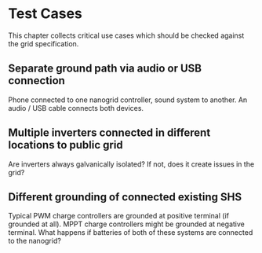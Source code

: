 # Test Cases

This chapter collects critical use cases which should be checked against the grid specification.

## Separate ground path via audio or USB connection

Phone connected to one nanogrid controller, sound system to another. An audio / USB cable connects both devices.

## Multiple inverters connected in different locations to public grid

Are inverters always galvanically isolated? If not, does it create issues in the grid?

## Different grounding of connected existing SHS

Typical PWM charge controllers are grounded at positive terminal (if grounded at all). MPPT charge controllers might be grounded at negative terminal. What happens if batteries of both of these systems are connected to the nanogrid?
